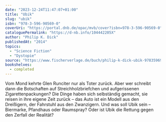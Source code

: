 ```yaml
---
date: "2023-12-24T11:47:07+01:00"
title: "Ubik"
slug: "ubik"
isbn: "978-3-596-90569-0"
coverUri: "https://portal.dnb.de/opac/mvb/cover?isbn=978-3-596-90569-0"
cataloguePermalink: "https://d-nb.info/104442205X"
author: "Philip K. Dick"
publishedAt: "2014"
topics:
  - "Science Fiction"
  - "Dystopie"
source: "https://www.fischerverlage.de/buch/philip-k-dick-ubik-9783596905690"
bookshelves:
  - completed
---
```


Vom Mond kehrte Glen Runciter nur als Toter zurück. Aber wer schreibt dann die
Botschaften auf Streichholzbriefchen und aufgerissenen Zigarettenpackungen? Die
Dinge haben sich selbständig gemacht, sie reisen in ihre eigene Zeit zurück –
das Auto ist ein Modell aus den Dreißigern, der Fahrstuhl aus den Zwanzigern.
Und was soll Ubik sein – Biermarke, Pfandhaus oder Raumspray? Oder ist Ubik die
Rettung gegen den Zerfall der Realität?